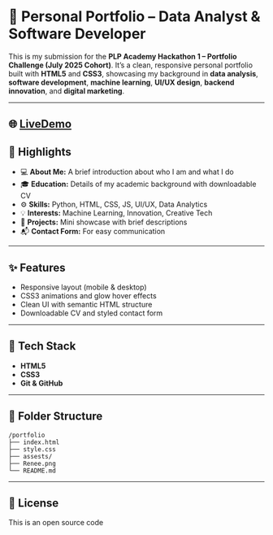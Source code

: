 # 💼 Personal Portfolio – Data Analyst & Software Developer

This is my submission for the **PLP Academy Hackathon 1 – Portfolio Challenge (July 2025 Cohort)**. It’s a clean, responsive personal portfolio built with **HTML5** and **CSS3**, showcasing my background in **data analysis**, **software development**, **machine learning**, **UI/UX design**, **backend innovation**, and **digital marketing**.

---

## 🌐 [LiveDemo](https://renee254.github.io/My-Portfolio/)




## 📌 Highlights

* 💻 **About Me:** A brief introduction about who I am and what I do
* 🎓 **Education:** Details of my academic background with downloadable CV
* ⚙️ **Skills:** Python, HTML, CSS, JS, UI/UX, Data Analytics
* 💡 **Interests:** Machine Learning, Innovation, Creative Tech
* 🚀 **Projects:** Mini showcase with brief descriptions
* 📬 **Contact Form:** For easy communication

---

## ✨ Features

* Responsive layout (mobile & desktop)
* CSS3 animations and glow hover effects
* Clean UI with semantic HTML structure
* Downloadable CV and styled contact form

---

## 🔧 Tech Stack

* **HTML5**
* **CSS3**
* **Git & GitHub**

---

## 📁 Folder Structure

```
/portfolio
├── index.html
├── style.css
├── assests/
├── Renee.png
└── README.md
```

---

## 📄 License 

This is an open source code


